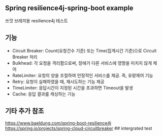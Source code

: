 ## Spring resilience4j-spring-boot example 

쓰낏 브레끼용 resilience4j 테스트 

## 기능

- Circuit Breaker: Count(요청건수 기준) 또는 Time(집계시간 기준)으로 Circuit Breaker 처리
- Bulkhead: 각 요청을 격리함으로써, 장애가 다른 서비스에 영향을 미치지 않게 제어
- RateLimiter: 요청의 양을 조절하여 안정적인 서비스를 제공. 즉, 유량제어 기능
- Retry: 요청이 실패하였을 때, 재시도하는 기능 제공
- TimeLimiter: 응답시간이 지정된 시간을 초과하면 Timeout을 발생
- Cache: 응답 결과를 캐싱하는 기능

## 기타 추가 참조

https://www.baeldung.com/spring-boot-resilience4j
https://spring.io/projects/spring-cloud-circuitbreaker ## intergrated test